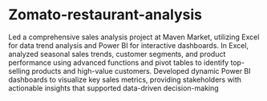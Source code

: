 # Zomato-restaurant-analysis
Led a comprehensive sales analysis project at Maven Market, utilizing Excel for data trend analysis and Power BI for interactive dashboards. In Excel, analyzed seasonal sales trends, customer segments, and product performance using advanced functions and pivot tables to identify top-selling products and high-value customers. Developed dynamic Power BI dashboards to visualize key sales metrics, providing stakeholders with actionable insights that supported data-driven decision-making

